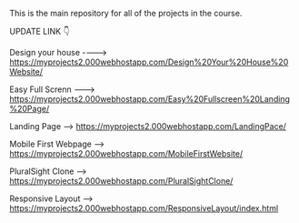 This is the main repository for all of the projects in the course.

UPDATE LINK 👇





Design your house ----> https://myprojects2.000webhostapp.com/Design%20Your%20House%20Website/

Easy Full Screnn ---> https://myprojects2.000webhostapp.com/Easy%20Fullscreen%20Landing%20Page/

Landing Page --> https://myprojects2.000webhostapp.com/LandingPace/

Mobile First Webpage --> https://myprojects2.000webhostapp.com/MobileFirstWebsite/

PluralSight Clone --> https://myprojects2.000webhostapp.com/PluralSightClone/

Responsive Layout --> https://myprojects2.000webhostapp.com/ResponsiveLayout/index.html




